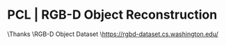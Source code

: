 # PCL | RGB-D Object Reconstruction

\Thanks
\RGB-D Object Dataset
\https://rgbd-dataset.cs.washington.edu/
